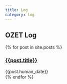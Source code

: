 ```yaml
---
title: Log
category: log
---
```


## OZET Log

<div id="logs-list">
  {% for post in site.posts %}
  <div class="row" title="{{post.title}}">
    <div class="col-sm-12">
      <h3>
        <a href="{{post.url}}">{{post.title}}</a>
      </h3>
      <span>{{post.human_date}}</span>
    </div>
  </div>
  {% endfor %}
</div>

